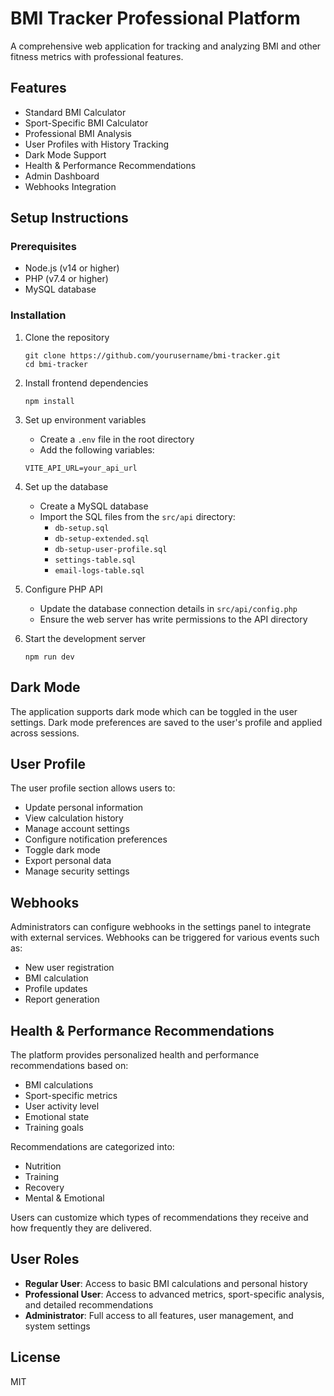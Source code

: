 # BMI Tracker Professional Platform

A comprehensive web application for tracking and analyzing BMI and other fitness metrics with professional features.

## Features

- Standard BMI Calculator
- Sport-Specific BMI Calculator
- Professional BMI Analysis
- User Profiles with History Tracking
- Dark Mode Support
- Health & Performance Recommendations
- Admin Dashboard
- Webhooks Integration

## Setup Instructions

### Prerequisites

- Node.js (v14 or higher)
- PHP (v7.4 or higher)
- MySQL database

### Installation

1. Clone the repository
   ```
   git clone https://github.com/yourusername/bmi-tracker.git
   cd bmi-tracker
   ```

2. Install frontend dependencies
   ```
   npm install
   ```

3. Set up environment variables
   - Create a `.env` file in the root directory
   - Add the following variables:
   ```
   VITE_API_URL=your_api_url
   ```

4. Set up the database
   - Create a MySQL database
   - Import the SQL files from the `src/api` directory:
     - `db-setup.sql`
     - `db-setup-extended.sql`
     - `db-setup-user-profile.sql`
     - `settings-table.sql`
     - `email-logs-table.sql`

5. Configure PHP API
   - Update the database connection details in `src/api/config.php`
   - Ensure the web server has write permissions to the API directory

6. Start the development server
   ```
   npm run dev
   ```

## Dark Mode

The application supports dark mode which can be toggled in the user settings. Dark mode preferences are saved to the user's profile and applied across sessions.

## User Profile

The user profile section allows users to:
- Update personal information
- View calculation history
- Manage account settings
- Configure notification preferences
- Toggle dark mode
- Export personal data
- Manage security settings

## Webhooks

Administrators can configure webhooks in the settings panel to integrate with external services. Webhooks can be triggered for various events such as:

- New user registration
- BMI calculation
- Profile updates
- Report generation

## Health & Performance Recommendations

The platform provides personalized health and performance recommendations based on:

- BMI calculations
- Sport-specific metrics
- User activity level
- Emotional state
- Training goals

Recommendations are categorized into:
- Nutrition
- Training
- Recovery
- Mental & Emotional

Users can customize which types of recommendations they receive and how frequently they are delivered.

## User Roles

- **Regular User**: Access to basic BMI calculations and personal history
- **Professional User**: Access to advanced metrics, sport-specific analysis, and detailed recommendations
- **Administrator**: Full access to all features, user management, and system settings

## License

MIT
